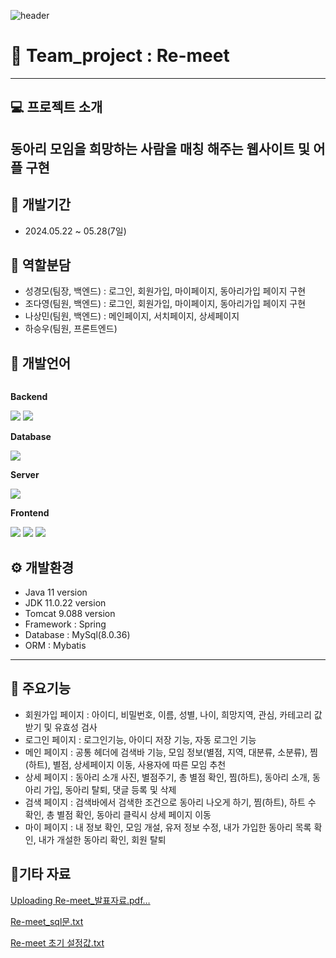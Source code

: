 ![header](https://capsule-render.vercel.app/api?type=wave&color=auto&height=300&section=header&text=Hello&fontSize=90&animation=fadeIn&fontAlignY=38&desc=KyungMo's%20GitHub%20Profile&descAlignY=51&descAlign=62)


# 🐰 Team_project : Re-meet
---
## 💻 프로젝트 소개
동아리 모임을 희망하는 사람을 매칭 해주는 웹사이트 및 어플 구현
---
## 📆 개발기간
+ 2024.05.22 ~ 05.28(7일) 

## 👫 역할분담
+ 성경모(팀장, 백엔드) : 로그인, 회원가입, 마이페이지, 동아리가입 페이지 구현
+ 조다영(팀원, 백엔드) : 로그인, 회원가입, 마이페이지, 동아리가입 페이지 구현
+ 나상민(팀원, 백엔드) : 메인페이지, 서치페이지, 상세페이지
+ 하승우(팀원, 프론트엔드)

## 📝 개발언어
<div style="display:flex; flex-direction:column; align-items:flex-start;">
    <!-- Backend -->
    <p><strong>Backend</strong></p>
    <div>
        <img src="https://img.shields.io/badge/Java-007396?style=for-the-badge&logo=Java&logoColor=white"> 
        <img src="https://img.shields.io/badge/spring-6DB33F?style=for-the-badge&logo=spring&logoColor=white"> 
    </div>
    <!-- Database -->
    <p><strong>Database</strong></p>
    <div>
        <img src="https://img.shields.io/badge/mysql-4479A1?style=for-the-badge&logo=mysql&logoColor=white"> 
    </div>
    <!-- Server -->
    <p><strong>Server</strong></p>
    <div>
        <img src="https://img.shields.io/badge/apache tomcat-F8DC75?style=for-the-badge&logo=apachetomcat&logoColor=black">
    </div>
    <!-- Frontend -->
    <p><strong>Frontend</strong></p>
    <div>
        <img src="https://img.shields.io/badge/html5-E34F26?style=flat-square&logo=html5&logoColor=white"> 
        <img src="https://img.shields.io/badge/css-1572B6?style=flat-square&logo=css3&logoColor=white"> 
        <img src="https://img.shields.io/badge/javascript-F7DF1E?style=flat-square&logo=javascript&logoColor=black"> 
    </div>
</div>

## ⚙ 개발환경
+ Java 11 version
+ JDK 11.0.22 version
+ Tomcat 9.088 version
+ Framework : Spring
+ Database : MySql(8.0.36)
+ ORM : Mybatis
---
## 📌 주요기능
+ 회원가입 페이지 : 아이디, 비밀번호, 이름, 성별, 나이, 희망지역, 관심, 카테고리 값 받기 및 유효성 검사
+ 로그인 페이지 : 로그인기능, 아이디 저장 기능, 자동 로그인 기능
+ 메인 페이지 : 공통 헤더에 검색바 기능, 모임 정보(별점, 지역, 대분류, 소분류), 찜(하트), 별점, 상세페이지 이동, 사용자에 따른 모임 추천
+ 상세 페이지 : 동아리 소개 사진, 별점주기, 총 별점 확인, 찜(하트), 동아리 소개, 동아리 가입, 동아리 탈퇴, 댓글 등록 및 삭제
+ 검색 페이지 : 검색바에서 검색한 조건으로 동아리 나오게 하기, 찜(하트), 하트 수 확인, 총 별점 확인, 동아리 클릭시 상세 페이지 이동
+ 마이 페이지 : 내 정보 확인, 모임 개설, 유저 정보 수정, 내가 가입한 동아리 목록 확인, 내가 개설한 동아리 확인, 회원 탈퇴


## 📎기타 자료 
[Uploading Re-meet_발표자료.pdf…]()

[Re-meet_sql문.txt](https://github.com/user-attachments/files/15863754/Re-meet_sql.txt)

[Re-meet 초기 설정값.txt](https://github.com/user-attachments/files/15872487/Re-meet.txt)

